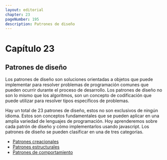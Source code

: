 ```yaml
---
layout: editorial
chapter: 23
pageNumber: 195
description: Patrones de diseño
---
```

# Capítulo 23

## Patrones de diseño

Los patrones de diseño son soluciones orientadas a objetos que puede implementar para resolver problemas de programación comunes que pueden ocurrir durante el proceso de desarrollo. Los patrones de diseño no son lo mismo que los algoritmos, son un concepto de codificación que puede utilizar para resolver tipos específicos de problemas.

Hay un total de 23 patrones de diseño, estos no son exclusivos de ningún idioma. Estos son conceptos fundamentales que se pueden aplicar en una amplia variedad de lenguajes de programación. Hoy aprenderemos sobre cada patrón de diseño y cómo implementarlos usando javascript. Los patrones de diseño se pueden clasificar en una de tres categorías.

* [Patrones creacionales](./creational-patterns.md)
* [Patrones estructurales](./structural-patterns.md)
* [Patrones de comportamiento](./behavioral-patterns.md)
